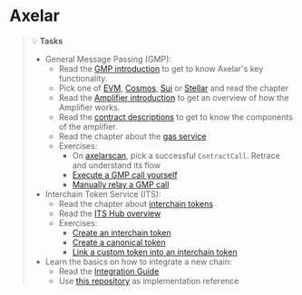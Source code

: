 # Axelar

> 💡 **Tasks**
> * General Message Passing (GMP):
>   * Read the [GMP introduction](https://docs.axelar.dev/dev/general-message-passing/overview/) to get to know Axelar's key functionality.
>   * Pick one of [EVM](https://docs.axelar.dev/dev/general-message-passing/gmp-messages/), [Cosmos](https://docs.axelar.dev/dev/general-message-passing/cosmos-gmp/overview/), [Sui](https://docs.axelar.dev/dev/general-message-passing/sui/intro/) or [Stellar](https://docs.axelar.dev/dev/general-message-passing/stellar-gmp/intro/) and read the chapter 
>   * Read the [Amplifier introduction](https://docs.axelar.dev/dev/amplifier/introduction/) to get an overview of how the Amplifier works. 
>   * Read the [contract descriptions](https://github.com/axelarnetwork/axelar-amplifier/blob/main/doc/src/SUMMARY.md) to get to know the components of the amplifier.
>   * Read the chapter about the [gas service](https://docs.axelar.dev/dev/gas-service/intro/)
>   * Exercises:
>     * On [axelarscan](https://axelarscan.io/gmp/search), pick a successful `ContractCall`. Retrace and understand its flow
>      * [Execute a GMP call yourself](https://docs.axelar.dev/dev/amplifier/gmp-example)
>      * [Manually relay a GMP call](https://docs.axelar.dev/dev/amplifier/chain-integration/relay-messages/manual/)
> * Interchain Token Service (ITS):
>   * Read the chapter about [interchain tokens](https://docs.axelar.dev/dev/send-tokens/interchain-tokens/intro/)
>   * Read the [ITS Hub overview](https://docs.axelar.dev/dev/amplifier/its-hub/introduction/) 
>   * Exercises:
>     * [Create an interchain token](https://docs.axelar.dev/dev/send-tokens/interchain-tokens/developer-guides/programmatically-create-a-token/)
>     * [Create a canonical token](https://docs.axelar.dev/dev/send-tokens/interchain-tokens/developer-guides/programmatically-create-a-canonical-token/)
>     * [Link a custom token into an interchain token](https://docs.axelar.dev/dev/send-tokens/interchain-tokens/developer-guides/link-custom-tokens-deployed-across-multiple-chains-into-interchain-tokens/)
> * Learn the basics on how to integrate a new chain: 
>   * Read the [Integration Guide](https://github.com/axelarnetwork/axelar-gmp-sdk-solidity/blob/main/contracts/gateway/INTEGRATION.md)
>   * Use [this repository](https://github.com/axelarnetwork/axelar-gmp-sdk-solidity/) as implementation reference